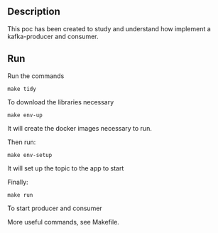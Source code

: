 ## Description

This poc has been created to study and understand how implement a kafka-producer and consumer.

## Run

Run the commands

```shell
make tidy
```
To download the libraries necessary

```shell
make env-up
```
It will create the docker images necessary to run.

Then run:

```shell
make env-setup
```

It will set up the topic to the app to start


Finally:

```shell
make run
```
To start producer and consumer

More useful commands, see Makefile.